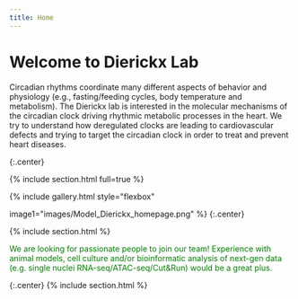 ```yaml
---
title: Home
---
```


# Welcome to Dierickx Lab

 Circadian rhythms coordinate many different aspects of behavior and physiology (e.g., fasting/feeding cycles, body temperature and metabolism). The Dierickx lab is interested in the molecular mechanisms of the circadian clock driving rhythmic metabolic processes in the heart. We try to understand how deregulated clocks are leading to cardiovascular defects and trying to target the circadian clock in order to treat and prevent heart diseases.


{:.center}

{% include section.html full=true %}

{% include gallery.html style="flexbox"

image1="images/Model_Dierickx_homepage.png"
%}
{:.center}


{% include section.html %}

<span style="color: green;">We are looking for passionate people to join our team! Experience with animal models, cell culture and/or bioinformatic analysis of next-gen data (e.g. single nuclei RNA-seq/ATAC-seq/Cut&Run) would be a great plus.</span> 

{:.center}
{% include section.html %}



